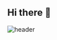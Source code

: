## Hi there 👋

![header](https://capsule-render.vercel.app/api?type=venom&color=0BEC12&height=300&section=header&text=Panwoo's%20GitHub&fontSize=60)


<!--
**nawkwoo/nawkwoo** is a ✨ _special_ ✨ repository because its `README.md` (this file) appears on your GitHub profile.

Here are some ideas to get you started:

- 🔭 I’m currently working on ...
- 🌱 I’m currently learning ...
- 👯 I’m looking to collaborate on ...
- 🤔 I’m looking for help with ...
- 💬 Ask me about ...
- 📫 How to reach me: ...
- 😄 Pronouns: ...
- ⚡ Fun fact: ...
-->
